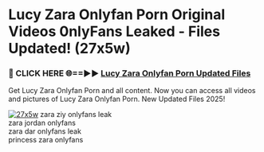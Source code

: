 # Lucy Zara Onlyfan Porn Original Videos 0nlyFans Leaked - Files Updated! (27x5w)

<h3>🔴 CLICK HERE 🌐==►► <a href="https://tinyurl.com/2wckxsce" rel="nofollow">Lucy Zara Onlyfan Porn Updated Files</a></h3>

Get Lucy Zara Onlyfan Porn and all content. Now you can access all videos and pictures of Lucy Zara Onlyfan Porn. New Updated Files 2025!

[![27x5w](https://i.imgur.com/AFduVYN.gif)](https://tinyurl.com/2wckxsce)
zara ziy onlyfans leak<br>
zara jordan onlyfans<br>
zara dar onlyfans leak<br>
princess zara onlyfans